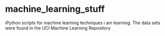 # machine_learning_stuff
iPython scripts for machine learning techniques i am learning.
The data sets were found in the UCI Machine Learning Repository

